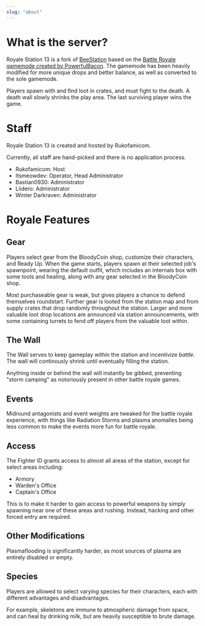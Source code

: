 ```yaml
---
slug: "about"
---
```


# What is the server?

Royale Station 13 is a fork of <a href="https://beestation13.com/" target="_blank" rel="noreferrer noopener">BeeStation</a>
based on the <a href="https://github.com/BeeStation/BeeStation-Hornet/pull/2803" target="_blank" rel="noreferrer noopener">Battle Royale gamemode created by PowerfulBacon</a>. The gamemode has been heavily modified for more unique drops and better balance, as well as converted to the sole gamemode.

Players spawn with and find loot in crates, and must fight to the death. A death wall slowly shrinks the play area. The last surviving player wins the game.

# Staff

Royale Station 13 is created and hosted by Rukofamicom.

Currently, all staff are hand-picked and there is no application process.

- Rukofamicom: Host
- Itsmeowdev: Operator, Head Administrator
- Bastian0930: Administrator
- Liidero: Administrator
- Winter Darkraven: Administrator

# Royale Features

## Gear

Players select gear from the BloodyCoin shop, customize their characters, and Ready Up. When the game starts, players spawn at their selected job's spawnpoint, wearing the default outfit, which includes an internals box with some tools and healing, along with any gear selected in the BloodyCoin shop.

Most purchaseable gear is weak, but gives players a chance to defend themselves roundstart. Further gear is looted from the station map and from supply crates that drop randomly throughout the station. Larger and more valuable loot drop locations are announced via station announcements, with some containing turrets to fend off players from the valuable loot within.

## The Wall

The Wall serves to keep gameplay within the station and incentivize _battle_. The wall will continously shrink until eventually filling the station.

Anything inside or behind the wall will instantly be gibbed, preventing "storm camping" as notoriously present in other battle royale games.

## Events

Midround antagonists and event weights are tweaked for the battle royale experience, with things like Radiation Storms and plasma anomalies being less common to make the events more fun for battle royale.

## Access

The Fighter ID grants access to almost all areas of the station, except for select areas including:

- Armory
- Warden's Office
- Captain's Office

This is to make it harder to gain access to powerful weapons by simply spawning near one of these areas and rushing. Instead, hacking and other forced entry are required.

## Other Modifications

Plasmaflooding is significantly harder, as most sources of plasma are entirely disabled or empty.

## Species

Players are allowed to select varying species for their characters, each with different advantages and disadvantages.

For example, skeletons are immune to atmospheric damage from space, and can heal by drinking milk, but are heavily susceptible to brute damage.
